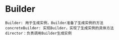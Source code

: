 Builder
===

    Builder: 用于生成实例，Builder准备了生成实例的方法
    concreteBuilder: 实现Builder，实现了生成实例的具体方法
    director：负责调用Builder生成实例